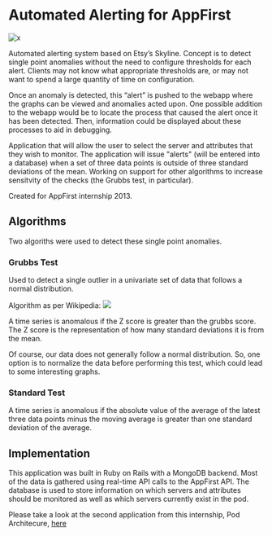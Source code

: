 # Automated Alerting for AppFirst

![x](https://raw.github.com/appfirst/automated_alerting_app/master/public/screenshot.png)

Automated alerting system based on Etsy’s Skyline.
Concept is to detect single point anomalies without the need to configure thresholds for each alert. Clients may not know what appropriate thresholds are, or may not want to spend a large quantity of time on configuration.

Once an anomaly is detected, this “alert” is pushed to the webapp where the graphs can be viewed and anomalies acted upon. One possible addition to the webapp would be to locate the process that caused the alert once it has been detected. Then, information could be displayed about these processes to aid in debugging.

Application that will allow the user to select the server and attributes that they wish to monitor. The application will issue "alerts" (will be entered into a database) when a set of three data points is outside of three standard deviations of the mean. Working on support for other algorithms to increase sensitvity of the checks (the Grubbs test, in particular).

Created for AppFirst internship 2013.

## Algorithms

Two algoriths were used to detect these single point anomalies. 

### Grubbs Test
Used to detect a single outlier in a univariate set of data that follows a normal distribution.

Algorithm as per Wikipedia: 
<img src='https://raw.github.com/appfirst/automated_alerting_app/master/public/algorithm.png'></img>

A time series is anomalous if the Z score is greater than the grubbs score. The Z score is the representation of how many standard deviations it is from the mean.

Of course, our data does not generally follow a normal distribution. So, one option is to normalize the data before performing this test, which could lead to some interesting graphs.

### Standard Test

A time series is anomalous if the absolute value of the average of the latest three data points minus the moving average is greater than one standard deviation of the average.

## Implementation

This application was built in Ruby on Rails with a MongoDB backend. Most of the data is gathered using real-time API calls to the AppFirst API. The database is used to store information on which servers and attributes should be monitored as well as which servers currently exist in the pod.


Please take a look at the second application from this internship, Pod Architecure, [here](https://github.com/alexandraorth/server_architecture)